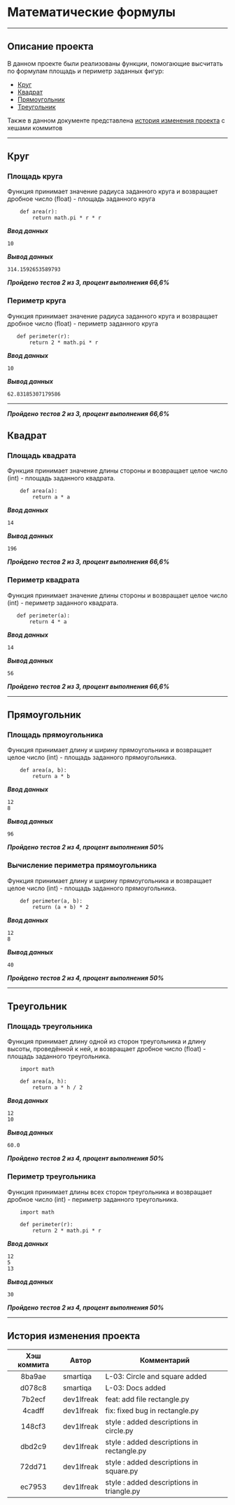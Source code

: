 # Математические формулы

___

## Описание проекта

В данном проекте были реализованы функции, помогающие высчитать по формулам площадь и периметр заданных фигур:

- [Круг](#круг)
- [Квадрат](#квадрат)
- [Прямоугольник](#прямоугольник)
- [Треугольник](#треугольник)

Также в данном документе представлена [история изменения проекта](#история-изменения-проекта) с хешами коммитов
___

## Круг

### Площадь круга

Функция принимает значение радиуса заданного круга и возвращает дробное
число (float) - площадь заданного круга

```
    def area(r):
        return math.pi * r * r
```

___Ввод данных___

    10

___Вывод данных___

    314.1592653589793

___Пройдено тестов 2 из 3, процент выполнения 66,6%___
### Периметр круга

Функция принимает значение радиуса заданного круга и возвращает дробное
число (float) - периметр заданного круга

 ```
    def perimeter(r):
        return 2 * math.pi * r
 ```

___Ввод данных___

    10

___Вывод данных___

    62.83185307179586

____

___Пройдено тестов 2 из 3, процент выполнения 66,6%___

## Квадрат

### Площадь квадрата

Функция принимает значение длины стороны и возвращает целое число (int) - площадь заданного квадрата.

```
    def area(a):
        return a * a
```

___Ввод данных___

    14

___Вывод данных___

    196

___Пройдено тестов 2 из 3, процент выполнения 66,6%___
### Периметр квадрата

Функция принимает значение длины стороны и возвращает целое число (int) - периметр заданного квадрата.

 ```
    def perimeter(a):
        return 4 * a
 ```

___Ввод данных___

    14

___Вывод данных___

    56
___Пройдено тестов 2 из 3, процент выполнения 66,6%___
____

## Прямоугольник

### Площадь прямоугольника

Функция принимает длину и ширину прямоугольника и возвращает целое число (int) - площадь заданного прямоугольника.

```
    def area(a, b):
        return a * b 

```

___Ввод данных___

    12
    8

___Вывод данных___

    96
___Пройдено тестов 2 из 4, процент выполнения 50%___
### Вычисление периметра прямоугольника

Функция принимает длину и ширину прямоугольника и возвращает целое число (int) - площадь заданного прямоугольника.

```
    def perimeter(a, b):
        return (a + b) * 2
```

___Ввод данных___

    12
    8

___Вывод данных___

    40
___Пройдено тестов 2 из 4, процент выполнения 50%___
____

## Треугольник

### Площадь треугольника

Функция принимает длину одной из сторон треугольника
и длину высоты, проведённой к ней, и возвращает дробное число (float) - площадь заданного треугольника.

```
    import math

    def area(a, h):
        return a * h / 2
```

___Ввод данных___

    12
    10

___Вывод данных___

    60.0
___Пройдено тестов 2 из 4, процент выполнения 50%___
### Периметр треугольника

Функция принимает длины всех сторон треугольника
и возвращает дробное число (int) - периметр заданного треугольника.

```
    import math

    def perimeter(r):
        return 2 * math.pi * r
```

___Ввод данных___

    12
    5
    13

___Вывод данных___

    30
___Пройдено тестов 2 из 4, процент выполнения 50%___
____

## История изменения проекта

| Хэш коммита | Автор       | Комментарий                                 |
|:-----------:|-------------|---------------------------------------------|
|   8ba9ae    | smartiqa    | L-03: Circle and square added               |
|   d078c8    | smartiqa    | L-03: Docs added                            |
|   7b2ecf    | dev1lfreak  | feat: add file rectangle.py                 |
|   4cadff    | dev1lfreak  | fix: fixed bug in rectangle.py              |
|   148cf3    | dev1lfreak  | style : added descriptions in circle.py     |
|   dbd2c9    | dev1lfreak  | style : added descriptions in rectangle.py  |
|   72dd71    | dev1lfreak  | style : added descriptions in square.py     |
|   ec7953    | dev1lfreak  | style : added descriptions in triangle.py   |
